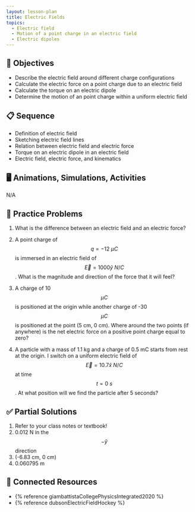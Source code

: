```yaml
---
layout: lesson-plan
title: Electric Fields
topics:
  - Electric field
  - Motion of a point charge in an electric field
  - Electric dipoles
---
```


## 🎯 Objectives

* Describe the electric field around different charge configurations
* Calculate the electric force on a point charge due to an electric field
* Calculate the torque on an electric dipole
* Determine the motion of an point charge within a uniform electric field

## 📋 Sequence

* Definition of electric field
* Sketching electric field lines
* Relation between electric field and electric force
* Torque on an electric dipole in an electric field
* Electric field, electric force, and kinematics

## 🖥️ Animations, Simulations, Activities

N/A

## 📝 Practice Problems

1. What is the difference between an electric field and an electric force?

1. A point charge of $$q = -12 \: \mu C$$ is immersed in an electric field of $$\vec{E} = 1000 \hat{y} \: N/C$$. What is the magnitude and direction of the force that it will feel?

1. A charge of 10 $$\mu C$$ is positioned at the origin while another charge of -30 $$\mu C$$ is positioned at the point (5 cm, 0 cm). Where around the two points (if anywhere) is the net electric force on a positive point charge equal to zero?

1. A particle with a mass of 1.1 kg and a charge of 0.5 mC starts from rest at the origin. I switch on a uniform electric field of $$\vec{E} = 10.7 \hat{x} \: N/C$$ at time $$t = 0 \: s$$. At what position will we find the particle after 5 seconds?

## ✅ Partial Solutions

1. Refer to your class notes or textbook!
1. 0.012 N in the $$-\hat{y}$$ direction
1. (-6.83 cm, 0 cm)
1. 0.060795 m

## 📘 Connected Resources

* {% reference giambattistaCollegePhysicsIntegrated2020 %}
* {% reference dubsonElectricFieldHockey %}
